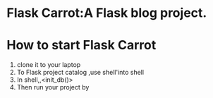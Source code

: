 Flask Carrot:A Flask blog project.
========
# How to start Flask Carrot
1.  clone it to your laptop
2.  To Flask project catalog ,use <python manager.py> shell'into shell
3.  In shell,<from database import init_db>,<init_db()>
4.  Then run your project by <python run.py>
